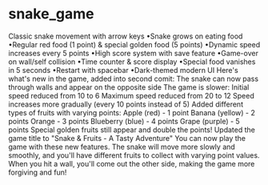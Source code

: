 # snake_game
Classic snake movement with arrow keys •Snake grows on eating food •Regular red food (1 point) &amp; special golden food (5 points) •Dynamic speed increases every 5 points •High score system with save feature •Game-over on wall/self collision •Time counter &amp; score display •Special food vanishes in 5 seconds •Restart with spacebar •Dark-themed modern UI
Here's what's new in the game, added into second comit:
The snake can now pass through walls and appear on the opposite side
The game is slower:
Initial speed reduced from 10 to 6
Maximum speed reduced from 20 to 12
Speed increases more gradually (every 10 points instead of 5)
Added different types of fruits with varying points:
Apple (red) - 1 point
Banana (yellow) - 2 points
Orange - 3 points
Blueberry (blue) - 4 points
Grape (purple) - 5 points
Special golden fruits still appear and double the points!
Updated the game title to "Snake & Fruits - A Tasty Adventure"
You can now play the game with these new features. The snake will move more slowly and smoothly, and you'll have different fruits to collect with varying point values. When you hit a wall, you'll come out the other side, making the game more forgiving and fun!
